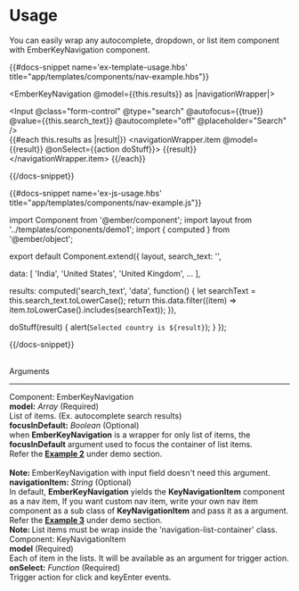 # Usage

You can easily wrap any autocomplete, dropdown, or list item component with EmberKeyNavigation component.


{{#docs-snippet name='ex-template-usage.hbs' title="app/templates/components/nav-example.hbs"}} 
  
  <EmberKeyNavigation @model={{this.results}} as |navigationWrapper|>
    <div class="mb-1">
      <Input @class="form-control" @type="search" @autofocus={{true}} @value={{this.search_text}} @autocomplete="off" @placeholder="Search" />
    </div>
    <div class="navigation-list-container">
      {{#each this.results as |result|}}
        <navigationWrapper.item @model={{result}} @onSelect={{action doStuff}}>
          {{result}}
        </navigationWrapper.item>
      {{/each}}
    </div>
  </EmberKeyNavigation>
  
{{/docs-snippet}}


{{#docs-snippet name='ex-js-usage.hbs' title="app/templates/components/nav-example.js"}} 

import Component from '@ember/component';
import layout from '../templates/components/demo1';
import { computed } from '@ember/object';

export default Component.extend({
  layout,
  search_text: '',
  
  data: [
    'India', 
    'United States', 
    'United Kingdom',
     ...
  ],

  results: computed('search_text', 'data', function() {
    let searchText = this.search_text.toLowerCase();
    return this.data.filter((item) => item.toLowerCase().includes(searchText));
  }),

  doStuff(result) {
    alert(`Selected country is ${result}`);
  }
});
  
{{/docs-snippet}}

<br>
<div class="docs-text-large-5 hljs-strong my-3">Arguments</div>
<hr>

<section>
  <div class="docs-text-large-3 hljs-strong my-3">Component: EmberKeyNavigation</div>
  
  <div class="">
    <section class="my-4">
      <div class="docs-font-mono docs-text-large-2">
        <strong>model:</strong> <em>Array</em> (Required)
      </div>
      <div class="my-2">
        List of items. (Ex. autocomplete search results)
      </div>
    </section>
    <section class="my-4">
      <div class="docs-font-mono docs-text-large-2">
        <strong>focusInDefault:</strong> <em>Boolean</em> (Optional)
      </div>
      <div class="my-2">
        when <b>EmberKeyNavigation</b> is a wrapper for only list of items, the <b>focusInDefault</b> argument used to focus the container of list items.
        <br>
        Refer the <a href="#/docs/demos"><b>Example 2</b></a> under demo section.
        <br><br>
        <b>Note: </b> EmberKeyNavigation with input field doesn't need this argument.
      </div>
    </section>
    <section class="my-3">
      <div class="docs-font-mono docs-text-large-2">
        <strong>navigationItem:</strong> <em>String</em> (Optional)
      </div>
      <div class="my-2">
        In default, <b>EmberKeyNavigation</b> yields the <b>KeyNavigationItem</b> component as a nav item, If you want custom nav item, write your own nav item component as a sub class of <b>KeyNavigationItem</b> and pass it as a argument.
        <br>
        Refer the <a href="#/docs/demos"><b>Example 3</b></a> under demo section.
      </div>
    </section>
    <b>Note: </b> List items must be wrap inside the 'navigation-list-container' class.
  </div>
  
</section>

<section class="mt-5">
  <div class="docs-text-large-3 hljs-strong my-3">Component: KeyNavigationItem</div>
  
  <div class="">
    <section class="my-4">
      <div class="docs-font-mono docs-text-large-2">
        <strong>model</strong> (Required)
      </div>
      <div class="my-2">
        Each of item in the lists. It will be available as an argument for trigger action.
      </div>
    </section>
    <section class="my-4">
      <div class="docs-font-mono docs-text-large-2">
        <strong>onSelect:</strong> <em>Function</em> (Required)
      </div>
      <div class="my-2">
        Trigger action for click and keyEnter events.
      </div>
    </section>
  </div>
  
</section>
